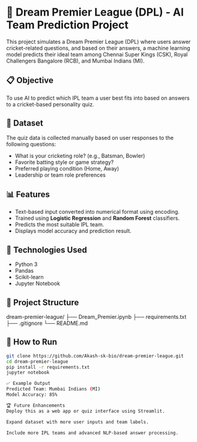 # 🏏 Dream Premier League (DPL) - AI Team Prediction Project

This project simulates a Dream Premier League (DPL) where users answer cricket-related questions, and based on their answers, a machine learning model predicts their ideal team among Chennai Super Kings (CSK), Royal Challengers Bangalore (RCB), and Mumbai Indians (MI).

## 📋 Objective
To use AI to predict which IPL team a user best fits into based on answers to a cricket-based personality quiz.

## 📁 Dataset
The quiz data is collected manually based on user responses to the following questions:
- What is your cricketing role? (e.g., Batsman, Bowler)
- Favorite batting style or game strategy?
- Preferred playing condition (Home, Away)
- Leadership or team role preferences

## 📊 Features
- Text-based input converted into numerical format using encoding.
- Trained using **Logistic Regression** and **Random Forest** classifiers.
- Predicts the most suitable IPL team.
- Displays model accuracy and prediction result.

## 📌 Technologies Used
- Python 3
- Pandas
- Scikit-learn
- Jupyter Notebook

## 🧰 Project Structure
dream-premier-league/
├── Dream_Premier.ipynb
├── requirements.txt
├── .gitignore
└── README.md


## 🚀 How to Run
```bash
git clone https://github.com/Akash-sk-bio/dream-premier-league.git
cd dream-premier-league
pip install -r requirements.txt
jupyter notebook

✅ Example Output
Predicted Team: Mumbai Indians (MI)
Model Accuracy: 85%

🏆 Future Enhancements
Deploy this as a web app or quiz interface using Streamlit.

Expand dataset with more user inputs and team labels.

Include more IPL teams and advanced NLP-based answer processing.
